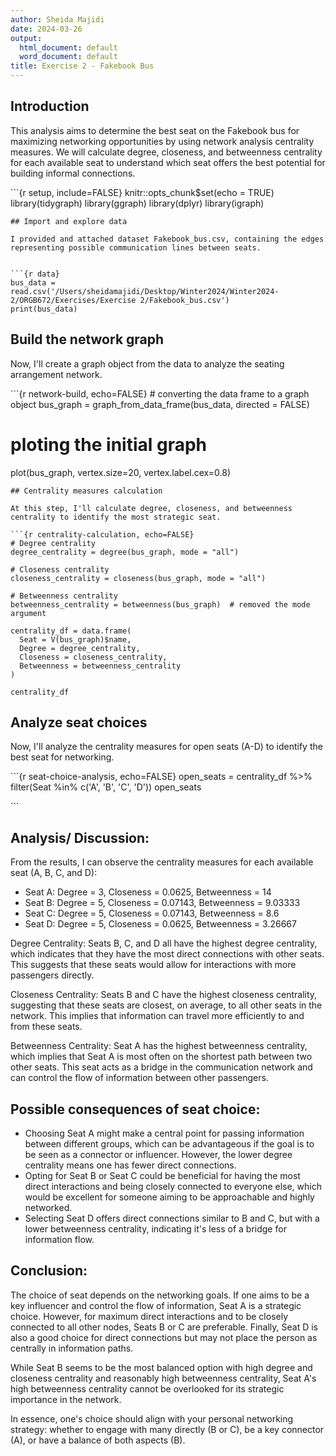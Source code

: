 ```yaml
---
author: Sheida Majidi
date: 2024-03-26
output:
  html_document: default
  word_document: default
title: Exercise 2 - Fakebook Bus
---
```


## Introduction

This analysis aims to determine the best seat on the Fakebook bus for
maximizing networking opportunities by using network analysis centrality
measures. We will calculate degree, closeness, and betweenness
centrality for each available seat to understand which seat offers the
best potential for building informal connections.

\`\`\`{r setup, include=FALSE} knitr::opts_chunk\$set(echo = TRUE)
library(tidygraph) library(ggraph) library(dplyr) library(igraph)


    ## Import and explore data

    I provided and attached dataset Fakebook_bus.csv, containing the edges representing possible communication lines between seats.


    ```{r data}
    bus_data = read.csv('/Users/sheidamajidi/Desktop/Winter2024/Winter2024-2/ORGB672/Exercises/Exercise 2/Fakebook_bus.csv')
    print(bus_data)

## Build the network graph

Now, I'll create a graph object from the data to analyze the seating
arrangement network.

\`\`\`{r network-build, echo=FALSE} \# converting the data frame to a
graph object bus_graph = graph_from_data_frame(bus_data, directed =
FALSE)

# ploting the initial graph

plot(bus_graph, vertex.size=20, vertex.label.cex=0.8)


    ## Centrality measures calculation

    At this step, I'll calculate degree, closeness, and betweenness centrality to identify the most strategic seat.

    ```{r centrality-calculation, echo=FALSE}
    # Degree centrality
    degree_centrality = degree(bus_graph, mode = "all")

    # Closeness centrality
    closeness_centrality = closeness(bus_graph, mode = "all")

    # Betweenness centrality
    betweenness_centrality = betweenness(bus_graph)  # removed the mode argument

    centrality_df = data.frame(
      Seat = V(bus_graph)$name,
      Degree = degree_centrality,
      Closeness = closeness_centrality,
      Betweenness = betweenness_centrality
    )

    centrality_df

## Analyze seat choices

Now, I'll analyze the centrality measures for open seats (A-D) to
identify the best seat for networking.

\`\`\`{r seat-choice-analysis, echo=FALSE} open_seats = centrality_df
%\>% filter(Seat %in% c('A', 'B', 'C', 'D')) open_seats

\`\`\`

## Analysis/ Discussion:

From the results, I can observe the centrality measures for each
available seat (A, B, C, and D):

-   Seat A: Degree = 3, Closeness = 0.0625, Betweenness = 14
-   Seat B: Degree = 5, Closeness = 0.07143, Betweenness = 9.03333
-   Seat C: Degree = 5, Closeness = 0.07143, Betweenness = 8.6
-   Seat D: Degree = 5, Closeness = 0.0625, Betweenness = 3.26667

Degree Centrality: Seats B, C, and D all have the highest degree
centrality, which indicates that they have the most direct connections
with other seats. This suggests that these seats would allow for
interactions with more passengers directly.

Closeness Centrality: Seats B and C have the highest closeness
centrality, suggesting that these seats are closest, on average, to all
other seats in the network. This implies that information can travel
more efficiently to and from these seats.

Betweenness Centrality: Seat A has the highest betweenness centrality,
which implies that Seat A is most often on the shortest path between two
other seats. This seat acts as a bridge in the communication network and
can control the flow of information between other passengers.

## Possible consequences of seat choice:

-   Choosing Seat A might make a central point for passing information
    between different groups, which can be advantageous if the goal is
    to be seen as a connector or influencer. However, the lower degree
    centrality means one has fewer direct connections.
-   Opting for Seat B or Seat C could be beneficial for having the most
    direct interactions and being closely connected to everyone else,
    which would be excellent for someone aiming to be approachable and
    highly networked.
-   Selecting Seat D offers direct connections similar to B and C, but
    with a lower betweenness centrality, indicating it's less of a
    bridge for information flow.

## Conclusion:

The choice of seat depends on the networking goals. If one aims to be a
key influencer and control the flow of information, Seat A is a
strategic choice. However, for maximum direct interactions and to be
closely connected to all other nodes, Seats B or C are preferable.
Finally, Seat D is also a good choice for direct connections but may not
place the person as centrally in information paths.

While Seat B seems to be the most balanced option with high degree and
closeness centrality and reasonably high betweenness centrality, Seat
A's high betweenness centrality cannot be overlooked for its strategic
importance in the network.

In essence, one's choice should align with your personal networking
strategy: whether to engage with many directly (B or C), be a key
connector (A), or have a balance of both aspects (B).
